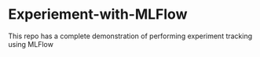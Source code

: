 # Experiement-with-MLFlow
This repo has a complete demonstration of performing experiment tracking using MLFlow
